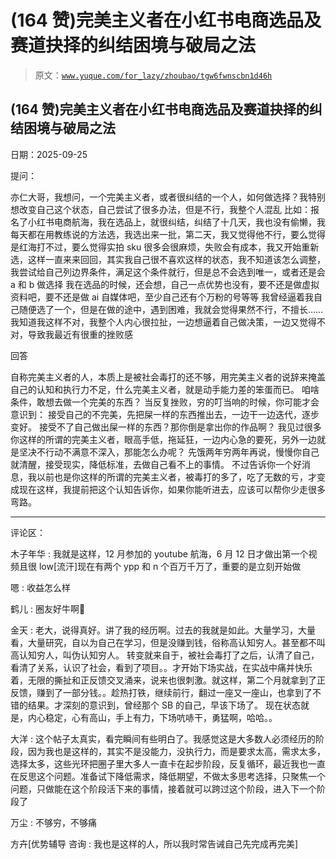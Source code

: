 # (164 赞)完美主义者在小红书电商选品及赛道抉择的纠结困境与破局之法

> 原文：[`www.yuque.com/for_lazy/zhoubao/tgw6fwnscbn1d46h`](https://www.yuque.com/for_lazy/zhoubao/tgw6fwnscbn1d46h)

## (164 赞)完美主义者在小红书电商选品及赛道抉择的纠结困境与破局之法

日期：2025-09-25

提问：

亦仁大哥，我想问，一个完美主义者，或者很纠结的一个人，如何做选择？我特别想改变自己这个状态，自己尝试了很多办法，但是不行，我整个人混乱
比如：报名了小红书电商航海，我在选品上，就很纠结，纠结了十几天，我也没有偷懒，我每天都在用教练说的方法选，我选出来一批，第二天，我又觉得他不行，要么觉得是红海打不过，要么觉得实拍 sku 很多会很麻烦，失败会有成本，我又开始重新选，这样一直来来回回，其实我自己很不喜欢这样的状态，我不知道该怎么调整，我尝试给自己列边界条件，满足这个条件就行，但是总不会选到唯一，或者还是会 a 和 b 做选择
我在选品的时候，还会想，自己一点优势也没有，要不还是做虚拟资料吧，要不还是做 ai 自媒体吧，至少自己还有个万粉的号等等
我曾经逼着我自己随便选了一个，但是在做的途中，遇到困难，我就会觉得果然不行，不擅长……
我知道我这样不对，我整个人内心很拉扯，一边想逼着自己做决策，一边又觉得不对，导致我最近有很重的挫败感

回答

自称完美主义者的人，本质上是被社会毒打的还不够，用完美主义者的说辞来掩盖自己的认知和执行力不足，什么完美主义者，就是动手能力差的笨蛋而已。
咱啥条件，敢想去做一个完美的东西？ 当反复挫败，穷的叮当响的时候，你可能才会意识到： 接受自己的不完美，先把屎一样的东西推出去，一边干一边迭代，逐步变好。
接受不了自己做出屎一样的东西？那你倒是拿出你的作品啊？
我见过很多你这样的所谓的完美主义者，眼高手低，拖延狂，一边内心急的要死，另外一边就是坚决不行动不满意不深入，那能怎么办呢？
先饿两年穷两年再说，慢慢你自己就清醒，接受现实，降低标准，去做自己看不上的事情。
不过告诉你一个好消息，我以前也是你这样的所谓的完美主义者，被毒打的多了，吃了无数的亏，才变成现在这样，我提前把这个认知告诉你，如果你能听进去，应该可以帮你少走很多弯路。

* * *

评论区：

木子年华 : 我就是这样，12 月参加的 youtube 航海，6 月 12 日才做出第一个视频且很 low[流汗]现在有两个 ypp 和 n 个百万千万了，重要的是立刻开始做

嗯 : 收益怎么样

鹤儿 : 圈友好牛啊🤙

金天 : 老大，说得真好。讲了我的经历啊。过去的我就是如此。大量学习，大量看，大量研究，自以为自己在学习，但是没赚到钱，俗称高认知穷人。甚至都不叫高认知穷人，叫伪认知穷人。
转变就来自于，被社会毒打了之后，认清了自己，看清了关系，认识了社会，看到了项目。。才开始下场实战，在实战中痛并快乐着，无限的撕扯和正反馈交叉涌来，说来也很刺激。就这样，第二个月就拿到了正反馈，赚到了一部分钱。。趁热打铁，继续前行，翻过一座又一座山，也拿到了不错的结果。才深刻的意识到，曾经那个 SB 的自己，早该下场了。
现在状态就是，内心稳定，心有高山，手上有力，下场吭哧干，勇猛啊，哈哈。。

大洋 : 这个帖子太真实，看完瞬间有些明白了。我感觉这是大多数人必须经历的阶段，因为我也是这样的，其实不是没能力，没执行力，而是要求太高，需求太多，选择太多，这些光环把圈子里大多人一直卡在起步阶段，反复循环，最近我也一直在反思这个问题。准备试下降低需求，降低期望，不做太多思考选择，只聚焦一个问题，只做能在这个阶段活下来的事情，接着就可以跨过这个阶段，进入下一个阶段了

万尘 : 不够穷，不够痛

方卉[优势辅导 咨询 : 我也是这样的人，所以我时常告诫自己先完成再完美]